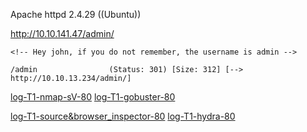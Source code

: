 Apache httpd 2.4.29 ((Ubuntu))

http://10.10.141.47/admin/
```
<!-- Hey john, if you do not remember, the username is admin -->
```

```
/admin                (Status: 301) [Size: 312] [--> http://10.10.13.234/admin/]
```

[log-T1-nmap-sV-80](./log-T1-nmap-sV-80)
[log-T1-gobuster-80](./log-T1-gobuster-80)

[log-T1-source&browser_inspector-80](log-T1-source&browser_inspector-80.md)
[log-T1-hydra-80](./log-T1-hydra-80)